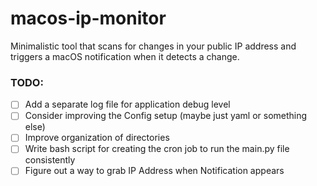# macos-ip-monitor
Minimalistic tool that scans for changes in your public IP address and triggers a macOS notification when it detects a change.

### TODO:

- [ ] Add a separate log file for application debug level
- [ ] Consider improving the Config setup (maybe just yaml or something else)
- [ ] Improve organization of directories
- [ ] Write bash script for creating the cron job to run the main.py file consistently
- [ ] Figure out a way to grab IP Address when Notification appears
